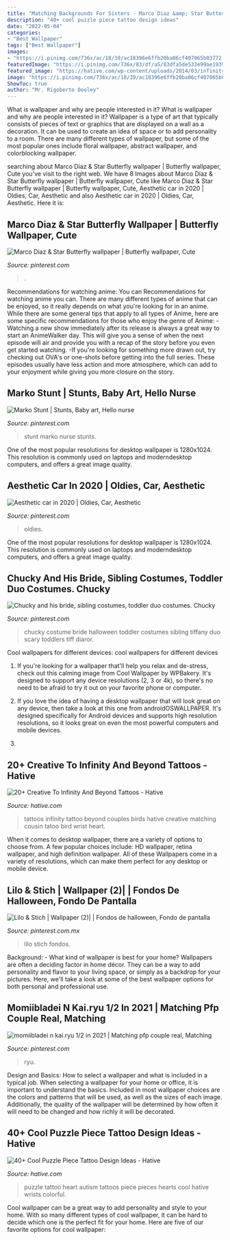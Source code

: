 ```yaml
---
title: "Matching Backgrounds For Sisters - Marco Diaz &amp; Star Butterfly Wallpaper"
description: "40+ cool puzzle piece tattoo design ideas"
date: "2022-05-04"
categories:
- "Best Wallpaper"
tags: ["Best Wallpaper"]
images:
- "https://i.pinimg.com/736x/ac/18/39/ac18396e6ffb20ba06cf407065b03772.jpg"
featuredImage: "https://i.pinimg.com/736x/83/df/a5/83dfa5de533e99ae1939f562a6e04e5b.jpg"
featured_image: "https://hative.com/wp-content/uploads/2014/03/infinity-beyond-tattoos/18-couples-tattoo-with-birds.jpg"
image: "https://i.pinimg.com/736x/ac/18/39/ac18396e6ffb20ba06cf407065b03772.jpg"
ShowToc: true
author: "Mr. Rigoberto Dooley"
---
```



What is wallpaper and why are people interested in it?
What is wallpaper and why are people interested in it?
Wallpaper is a type of art that typically consists of pieces of text or graphics that are displayed on a wall as a decoration. It can be used to create an idea of space or to add personality to a room. There are many different types of wallpaper, but some of the most popular ones include floral wallpaper, abstract wallpaper, and colorblocking wallpaper.

	

		
searching about Marco Diaz &amp; Star Butterfly wallpaper | Butterfly wallpaper, Cute you've visit to the right web. We have 8 Images about Marco Diaz &amp; Star Butterfly wallpaper | Butterfly wallpaper, Cute like Marco Diaz &amp; Star Butterfly wallpaper | Butterfly wallpaper, Cute, Aesthetic car in 2020 | Oldies, Car, Aesthetic and also Aesthetic car in 2020 | Oldies, Car, Aesthetic. Here it is:
		
    
## Marco Diaz &amp; Star Butterfly Wallpaper | Butterfly Wallpaper, Cute

<img loading=lazy src="https://i.pinimg.com/736x/0b/d9/32/0bd932ea1577fd70dc8a788611efbdd3.jpg" onerror="this.onerror=null;this.src='https://tse4.mm.bing.net/th?id=OIP.GWOTtd_Nb4yCxWGkx8g6YgHaNK&amp;pid=15.1';" alt="Marco Diaz &amp; Star Butterfly wallpaper | Butterfly wallpaper, Cute">

_Source: pinterest.com_

>. 

	

Recommendations for watching anime: You can
Recommendations for watching anime you can. There are many different types of anime that can be enjoyed, so it really depends on what you're looking for in an anime. While there are some general tips that apply to all types of Anime, here are some specific recommendations for those who enjoy the genre of Anime: 
-Watching a new show immediately after its release is always a great way to start an AnimeWalker day. This will give you a sense of when the next episode will air and provide you with a recap of the story before you even get started watching. 
-If you're looking for something more drawn out, try checking out OVA's or one-shots before getting into the full series. These episodes usually have less action and more atmosphere, which can add to your enjoyment while giving you more closure on the story.

    
## Marko Stunt | Stunts, Baby Art, Hello Nurse

<img loading=lazy src="https://i.pinimg.com/736x/83/df/a5/83dfa5de533e99ae1939f562a6e04e5b.jpg" onerror="this.onerror=null;this.src='https://tse1.mm.bing.net/th?id=OIP.ZHvVnro5Nb26EqM78SIMWgHaQB&amp;pid=15.1';" alt="Marko Stunt | Stunts, Baby art, Hello nurse">

_Source: pinterest.com_

>stunt marko nurse stunts. 

	

One of the most popular resolutions for desktop wallpaper is 1280x1024. This resolution is commonly used on laptops and moderndesktop computers, and offers a great image quality.

    
## Aesthetic Car In 2020 | Oldies, Car, Aesthetic

<img loading=lazy src="https://i.pinimg.com/736x/3d/57/29/3d5729700b1184e2c3c20b567c329c8c.jpg" onerror="this.onerror=null;this.src='https://tse1.mm.bing.net/th?id=OIP.XBDfb8en0_79YV_HytGskwHaJ3&amp;pid=15.1';" alt="Aesthetic car in 2020 | Oldies, Car, Aesthetic">

_Source: pinterest.com_

>oldies. 

	

One of the most popular resolutions for desktop wallpaper is 1280x1024. This resolution is commonly used on laptops and moderndesktop computers, and offers a great image quality.

    
## Chucky And His Bride, Sibling Costumes, Toddler Duo Costumes. Chucky

<img loading=lazy src="https://i.pinimg.com/736x/ac/18/39/ac18396e6ffb20ba06cf407065b03772.jpg" onerror="this.onerror=null;this.src='https://tse2.mm.bing.net/th?id=OIP.qepfsCyqIb-fit6banakdgHaJ3&amp;pid=15.1';" alt="Chucky and his bride, sibling costumes, toddler duo costumes. Chucky">

_Source: pinterest.com_

>chucky costume bride halloween toddler costumes sibling tiffany duo scary toddlers tiff diaror. 

	

Cool wallpapers for different devices:
cool wallpapers for different devices 

1. If you're looking for a wallpaper that'll help you relax and de-stress, check out this calming image from Cool Wallpaper by WPBakery. It's designed to support any device resolutions (2, 3 or 4k), so there's no need to be afraid to try it out on your favorite phone or computer.

2. If you love the idea of having a desktop wallpaper that will look great on any device, then take a look at this one from androidOSWALLPAPER. It's designed specifically for Android devices and supports high resolution resolutions, so it looks great on even the most powerful computers and mobile devices.

3.

    
## 20+ Creative To Infinity And Beyond Tattoos - Hative

<img loading=lazy src="https://hative.com/wp-content/uploads/2014/03/infinity-beyond-tattoos/18-couples-tattoo-with-birds.jpg" onerror="this.onerror=null;this.src='https://tse2.mm.bing.net/th?id=OIP.EA881n0QnwDiSl6q-XRlpgHaFj&amp;pid=15.1';" alt="20+ Creative To Infinity And Beyond Tattoos - Hative">

_Source: hative.com_

>tattoos infinity tattoo beyond couples birds hative creative matching cousin tatoo bird wrist heart. 

	

When it comes to desktop wallpaper, there are a variety of options to choose from. A few popular choices include: HD wallpaper, retina wallpaper, and high definition wallpaper. All of these Wallpapers come in a variety of resolutions, which can make them perfect for any desktop or mobile device. 

    
## Lilo &amp; Stich | Wallpaper (2)| | Fondos De Halloween, Fondo De Pantalla

<img loading=lazy src="https://i.pinimg.com/736x/4a/98/03/4a9803c36ab275602ee60996b07467ff.jpg" onerror="this.onerror=null;this.src='https://tse4.mm.bing.net/th?id=OIP.WZrUnwXOQrPvp7Y0jnRJQAHaMu&amp;pid=15.1';" alt="Lilo &amp; Stich | Wallpaper (2)| | Fondos de halloween, Fondo de pantalla">

_Source: pinterest.com.mx_

>lilo stich fondos. 

	

Background: - What kind of wallpaper is best for your home?
Wallpapers are often a deciding factor in home décor. They can be a way to add personality and flavor to your living space, or simply as a backdrop for your pictures. Here, we'll take a look at some of the best wallpaper options for both personal and professional use.

    
## Momiibladei N Kai.ryu 1/2 In 2021 | Matching Pfp Couple Real, Matching

<img loading=lazy src="https://i.pinimg.com/736x/e8/77/42/e877424f8f82d4de48c54f428d9bc21d.jpg" onerror="this.onerror=null;this.src='https://tse2.mm.bing.net/th?id=OIP.H0mdRS9buOkVe9RZIoE4NQAAAA&amp;pid=15.1';" alt="momiibladei n kai.ryu 1/2 in 2021 | Matching pfp couple real, Matching">

_Source: pinterest.com_

>ryu. 

	

Design and Basics: How to select a wallpaper and what is included in a typical job.
When selecting a wallpaper for your home or office, it is important to understand the basics. Included in most wallpaper choices are the colors and patterns that will be used, as well as the sizes of each image. Additionally, the quality of the wallpaper will be determined by how often it will need to be changed and how richly it will be decorated.

    
## 40+ Cool Puzzle Piece Tattoo Design Ideas - Hative

<img loading=lazy src="https://hative.com/wp-content/uploads/2014/03/puzzle-piece-tattoos/34-heart-with-autism-puzzle-pieces.jpg" onerror="this.onerror=null;this.src='https://tse4.mm.bing.net/th?id=OIP.4Sp0AYQbMpev-U0RoS0jZQHaJ4&amp;pid=15.1';" alt="40+ Cool Puzzle Piece Tattoo Design Ideas - Hative">

_Source: hative.com_

>puzzle tattoo heart autism tattoos piece pieces hearts cool hative wrists colorful. 

	

Cool wallpaper can be a great way to add personality and style to your home. With so many different types of cool wallpaper, it can be hard to decide which one is the perfect fit for your home. Here are five of our favorite options for cool wallpaper: 

